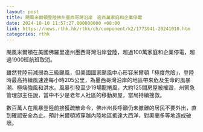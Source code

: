 ```yaml
---
layout: post
title: 颶風米爾頓登陸佛州墨西哥灣沿岸　逾百萬家庭和企業停電
date: 2024-10-10 11:57:27.000000000 +08:00
link: https://news.rthk.hk/rthk/ch/component/k2/1773941-20241010.htm
categories: rthk
---
```


颶風米爾頓在美國佛羅里達州墨西哥灣沿岸登陸，超過100萬家庭和企業停電，超過1900班航班取消。

雖然登陸前減弱為三級颶風，但美國國家颶風中心形容米爾頓「極度危險」，登陸時最高持續風速達每小時205公里，為墨西哥灣沿岸的地區帶來危及生命的風暴潮、極端強風和洪水。風暴引發至少19場龍捲風，大約125間房屋被摧毀，州緊急管理部主任說，當中不少是老年人社區的移動房屋，當局持續搜救。

數百萬人在風暴登陸前接獲疏散命令，佛州州長呼籲仍未撤離的居民不要外出，直到確認安全為止。預計米爾頓將穿越內陸地區抵達大西洋，對奧蘭多等地造成破壞。
